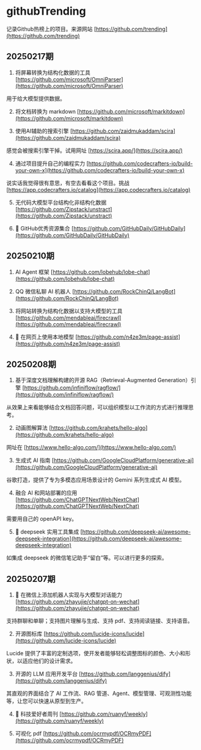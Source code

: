 # githubTrending

记录Github热榜上的项目。来源网站 [https://github.com/trending](https://github.com/trending)

## 20250217期

1. 将屏幕转换为结构化数据的工具 [https://github.com/microsoft/OmniParser](https://github.com/microsoft/OmniParser)

用于给大模型提供数据。

2. 将文档转换为 markdown [https://github.com/microsoft/markitdown](https://github.com/microsoft/markitdown)

3. 使用AI辅助的搜索引擎 [https://github.com/zaidmukaddam/scira](https://github.com/zaidmukaddam/scira)

感觉会被搜索引擎干掉。试用网址 [https://scira.app/](https://scira.app/)

4. 通过项目提升自己的编程实力 [https://github.com/codecrafters-io/build-your-own-x](https://github.com/codecrafters-io/build-your-own-x)

说实话我觉得很有意思，有空去看看这个项目。挑战 [https://app.codecrafters.io/catalog](https://app.codecrafters.io/catalog)

5. 无代码大模型平台结构化非结构化数据 [https://github.com/Zipstack/unstract](https://github.com/Zipstack/unstract)

6. 🌟 GitHub优秀资源集合 [https://github.com/GitHubDaily/GitHubDaily](https://github.com/GitHubDaily/GitHubDaily)

## 20250210期

1. AI Agent 框架 [https://github.com/lobehub/lobe-chat](https://github.com/lobehub/lobe-chat)

2. QQ 微信私聊 AI 机器人 [https://github.com/RockChinQ/LangBot](https://github.com/RockChinQ/LangBot)

3. 将网站转换为结构化数据以支持大模型的工具 [https://github.com/mendableai/firecrawl](https://github.com/mendableai/firecrawl)

4. 🌟 在网页上使用本地模型 [https://github.com/n4ze3m/page-assist](https://github.com/n4ze3m/page-assist)

## 20250208期

1. 基于深度文档理解构建的开源 RAG（Retrieval-Augmented Generation）引擎 [https://github.com/infiniflow/ragflow/](https://github.com/infiniflow/ragflow/)

从效果上来看能够结合文档回答问题，可以组织模型以工作流的方式进行推理思考。

2. 动画图解算法 [https://github.com/krahets/hello-algo](https://github.com/krahets/hello-algo)

网址在 [https://www.hello-algo.com/](https://www.hello-algo.com/)

3. 生成式 AI 指南 [https://github.com/GoogleCloudPlatform/generative-ai](https://github.com/GoogleCloudPlatform/generative-ai)

谷歌打造，提供了专为多模态应用场景设计的 Gemini 系列生成式 AI 模型。

4. 融合 AI 和网站部署的应用 [https://github.com/ChatGPTNextWeb/NextChat](https://github.com/ChatGPTNextWeb/NextChat)

需要用自己的 openAPI key。 

5. 🌟 deepseek 实用工具集成 [https://github.com/deepseek-ai/awesome-deepseek-integration](https://github.com/deepseek-ai/awesome-deepseek-integration)

如集成 deepseek 的微信笔记助手“留白”等。可以进行更多的探索。

## 20250207期

1. 🌟 在微信上添加机器人实现与大模型对话能力 [https://github.com/zhayujie/chatgpt-on-wechat](https://github.com/zhayujie/chatgpt-on-wechat)

支持群聊和单聊；支持图片理解与生成、支持 pdf、支持阅读链接、支持语音。

2. 开源图标库 [https://github.com/lucide-icons/lucide](https://github.com/lucide-icons/lucide)

Lucide 提供了丰富的定制选项，使开发者能够轻松调整图标的颜色、大小和形状，以适应他们的设计需求。

3. 开源的 LLM 应用开发平台 [https://github.com/langgenius/dify](https://github.com/langgenius/dify)

其直观的界面结合了 AI 工作流、RAG 管道、Agent、模型管理、可观测性功能等，让您可以快速从原型到生产。

4. 🌟 科技爱好者周刊 [https://github.com/ruanyf/weekly](https://github.com/ruanyf/weekly)

5. 可视化 pdf [https://github.com/ocrmypdf/OCRmyPDF](https://github.com/ocrmypdf/OCRmyPDF)
